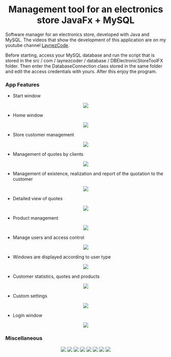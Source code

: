 <H1 align="center">Management tool for an electronics store JavaFx + MySQL </H1>

Software manager for an electronics store, developed with Java and MySQL. The videos that show the development of this application are on my youtube channel 
[LaynezCode](https://www.youtube.com/channel/UCyh1gKvoLx0Jk4ujhS3OIUA?view_as=subscriber).

Before starting, access your MySQL database and run the script that is stored in the src / com / laynezcoder / database / DBElectronicStoreToolFX folder. Then enter the DatabaseConnection class stored in the same folder and edit the access credentials with yours. After this enjoy the program.

### App Features
* Start window
<p align="center">
  <img src=https://i.imgur.com/jumHES1.png>
</p>

* Home window
<p align="center">
  <img src=https://i.imgur.com/DESDu3l.png>
</p>

* Store customer management
<p align="center">
  <img src=https://i.imgur.com/pfXEaUf.png>
</p>

* Management of quotes by clients
<p align="center">
  <img src=https://i.imgur.com/nF0FYBn.png>
</p>

* Management of existence, realization and report of the quotation to the customer
<p align="center">
  <img src=https://i.imgur.com/zFwmBfQ.png>
</p>

* Detailed view of quotes
<p align="center">
  <img src=https://i.imgur.com/1CfD9aj.png>
</p>

* Product management
<p align="center">
  <img src=https://i.imgur.com/9DXSIpn.png>
</p>

* Manage users and access control
<p align="center">
  <img src=https://i.imgur.com/jtpbtcg.png>
</p>

* Windows are displayed according to user type
<p align="center">
  <img src=https://i.imgur.com/s09NI53.png>
</p>

* Customer statistics, quotes and products
<p align="center">
  <img src=https://i.imgur.com/5IvoVi1.png>
</p>

* Custom settings
<p align="center">
  <img src=https://i.imgur.com/oQ9YCJP.png>
</p>

* Login window
<p align="center">
  <img src=https://i.imgur.com/tfIZsg9.png>
</p>

### Miscellaneous
<p align="center">
  <img src=https://i.imgur.com/xoocgYu.png>
  <img src=https://i.imgur.com/dCfmVvd.png>
  <img src=https://i.imgur.com/Jaxx0Qd.png>
  <img src=https://i.imgur.com/oMHpIyZ.png>
  <img src=https://i.imgur.com/wcCeqzs.png>
  <img src=https://i.imgur.com/uv9Nk5B.png>
  <img src=https://i.imgur.com/AwNBvXV.png>
  <img src=https://i.imgur.com/SM6UfcG.png>
</p>
